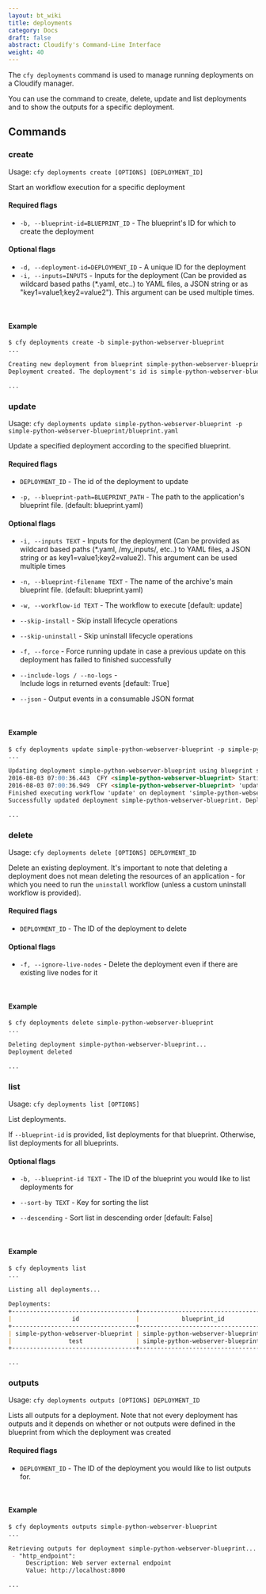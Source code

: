 ```yaml
---
layout: bt_wiki
title: deployments
category: Docs
draft: false
abstract: Cloudify's Command-Line Interface
weight: 40
---
```


The `cfy deployments` command is used to manage running deployments on a Cloudify manager.

You can use the command to create, delete, update and list deployments and to show the outputs for a specific deployment.


## Commands

### create

Usage: `cfy deployments create [OPTIONS] [DEPLOYMENT_ID]`

Start an workflow execution for a specific deployment 

#### Required flags

*  `-b, --blueprint-id=BLUEPRINT_ID` -
                        The blueprint's ID for which to create the deployment

#### Optional flags

*  `-d, --deployment-id=DEPLOYMENT_ID` -
                        A unique ID for the deployment
*  `-i, --inputs=INPUTS` -
                        Inputs for the deployment (Can be provided as wildcard
                        based paths (*.yaml, etc..) to YAML files, a JSON
                        string or as "key1=value1;key2=value2"). This argument
                        can be used multiple times.


&nbsp;
#### Example

```markdown
$ cfy deployments create -b simple-python-webserver-blueprint
...

Creating new deployment from blueprint simple-python-webserver-blueprint...
Deployment created. The deployment's id is simple-python-webserver-blueprint

...
```

### update

Usage: `cfy deployments update simple-python-webserver-blueprint -p simple-python-webserver-blueprint/blueprint.yaml`

Update a specified deployment according to the specified blueprint.

#### Required flags

*  `DEPLOYMENT_ID` -    The id of the deployment to update

*  `-p, --blueprint-path=BLUEPRINT_PATH` -
                        The path to the application's blueprint file.
                        (default: blueprint.yaml)

#### Optional flags

*  `-i, --inputs TEXT` -
                        Inputs for the deployment (Can be provided as
                        wildcard based paths (*.yaml, /my_inputs/,
                        etc..) to YAML files, a JSON string or as
                        key1=value1;key2=value2). This argument can
                        be used multiple times
*  `-n, --blueprint-filename TEXT` -
                        The name of the archive's main blueprint file.
                        (default: blueprint.yaml)
*  `-w, --workflow-id TEXT` - 
                        The workflow to execute [default: update]
*  `--skip-install` -   Skip install lifecycle operations

*  `--skip-uninstall` - Skip uninstall lifecycle operations

*  `-f, --force` -      Force running update in case a previous
                        update on this deployment has failed to
                        finished successfully
*  `--include-logs / --no-logs` -     
                        Include logs in returned events [default: True]
*  `--json` -           Output events in a consumable JSON format

&nbsp;
#### Example

```markdown
$ cfy deployments update simple-python-webserver-blueprint -p simple-python-webserver-blueprint/blueprint.yaml
...

Updating deployment simple-python-webserver-blueprint using blueprint simple-python-webserver-blueprint/blueprint.yaml
2016-08-03 07:00:36.443  CFY <simple-python-webserver-blueprint> Starting 'update' workflow execution
2016-08-03 07:00:36.949  CFY <simple-python-webserver-blueprint> 'update' workflow execution succeeded
Finished executing workflow 'update' on deployment 'simple-python-webserver-blueprint'
Successfully updated deployment simple-python-webserver-blueprint. Deployment update id: simple-python-webserver-blueprint-e9c19b3a-563b-480c-b5b1-edabfaad0fdd. Execution id: d0829eb4-ea5b-472f-af6f-b04107aeca83

...
```

### delete

Usage: `cfy deployments delete [OPTIONS] DEPLOYMENT_ID`

Delete an existing deployment. It's important to note that deleting a deployment does not mean deleting the resources of an application - for which you need to run the `uninstall` workflow (unless a custom uninstall workflow is provided).

#### Required flags

*  `DEPLOYMENT_ID` -    The ID of the deployment to delete

#### Optional flags

*  `-f, --ignore-live-nodes` - 
                        Delete the deployment even if there are existing live nodes for it

&nbsp;
#### Example

```markdown
$ cfy deployments delete simple-python-webserver-blueprint
...

Deleting deployment simple-python-webserver-blueprint...
Deployment deleted

...
```

### list

Usage: `cfy deployments list [OPTIONS]`

List deployments.

If `--blueprint-id` is provided, list deployments for that blueprint.
  Otherwise, list deployments for all blueprints.

#### Optional flags

*  `-b, --blueprint-id TEXT` - 
                        The ID of the blueprint you would like to list deployments for

*  `--sort-by TEXT` -   Key for sorting the list

*  `--descending` -     Sort list in descending order [default: False]


&nbsp;
#### Example

```markdown
$ cfy deployments list
...

Listing all deployments...

Deployments:
+-----------------------------------+-----------------------------------+--------------------------+--------------------------+
|                 id                |            blueprint_id           |        created_at        |        updated_at        |
+-----------------------------------+-----------------------------------+--------------------------+--------------------------+
| simple-python-webserver-blueprint | simple-python-webserver-blueprint | 2016-08-02 12:03:17.974  | 2016-08-02T12:03:17.974Z |
|                test               | simple-python-webserver-blueprint | 2016-08-03 06:47:30.774  | 2016-08-03T06:47:30.774Z |
+-----------------------------------+-----------------------------------+--------------------------+--------------------------+

...
```

### outputs

Usage: `cfy deployments outputs [OPTIONS] DEPLOYMENT_ID`

Lists all outputs for a deployment. Note that not every deployment has outputs and it depends on whether or not outputs were defined in the blueprint from which the deployment was created

#### Required flags

* `DEPLOYMENT_ID` - The ID of the deployment you would like to list outputs for.

&nbsp;
#### Example

```markdown
$ cfy deployments outputs simple-python-webserver-blueprint
...

Retrieving outputs for deployment simple-python-webserver-blueprint...
 - "http_endpoint":
     Description: Web server external endpoint
     Value: http://localhost:8000

...
```
